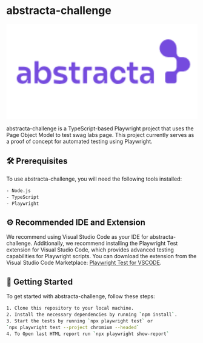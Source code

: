 # abstracta-challenge

<p align="center">
  <img src="images/abstractaLogo.PNG" width="800" height="250"/>
</p>

abstracta-challenge is a TypeScript-based Playwright project that uses the Page Object Model to test swag labs page. This project currently serves as a proof of concept for automated testing using Playwright.

## 🛠️ Prerequisites

To use abstracta-challenge, you will need the following tools installed:
```bash
- Node.js
- TypeScript
- Playwright
```

## ⚙️ Recommended IDE and Extension

We recommend using Visual Studio Code as your IDE for abstracta-challenge. Additionally, we recommend installing the Playwright Test extension for Visual Studio Code, which provides advanced testing capabilities for Playwright scripts. You can download the extension from the Visual Studio Code Marketplace: [Playwright Test for VSCODE](https://marketplace.visualstudio.com/items?itemName=ms-playwright.playwright).

## 🚀 Getting Started

To get started with abstracta-challenge, follow these steps:

```bash
1. Clone this repository to your local machine.
2. Install the necessary dependencies by running `npm install`.
3. Start the tests by running `npx playwright test` or 
`npx playwright test --project chromium --headed`
4. To Open last HTML report run `npx playwright show-report`

```
